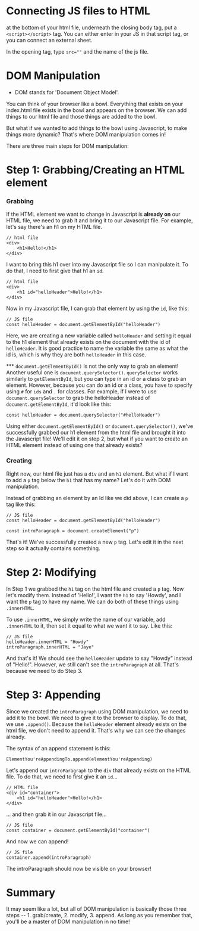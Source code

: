 # Connecting JS files to HTML

at the bottom of your html file, underneath the closing body tag, put a `<script></script>` tag. You can either enter in your JS in that script tag, or you can connect an external sheet.

In the opening tag, type `src=""` and the name of the js file.

# DOM Manipulation

-   DOM stands for 'Document Object Model'.

You can think of your browser like a bowl. Everything that exists on your index.html file exists in the bowl and appears on the browser. We can add things to our html file and those things are added to the bowl.

But what if we wanted to add things to the bowl using Javascript, to make things more dynamic? That's where DOM manipulation comes in!

There are three main steps for DOM manipulation:

# Step 1: Grabbing/Creating an HTML element

### Grabbing

If the HTML element we want to change in Javascript is <strong>already on</strong> our HTML file, we need to grab it and bring it to our Javascript file. For example, let's say there's an h1 on my HTML file.

    // html file
    <div>
        <h1>Hello!</h1>
    </div>

I want to bring this h1 over into my Javascript file so I can manipulate it. To do that, I need to first give that h1 an `id`.

    // html file
    <div>
        <h1 id="helloHeader">Hello!</h1>
    </div>

Now in my Javascript file, I can grab that element by using the `id`, like this:

    // JS file
    const helloHeader = document.getElementById("helloHeader")

Here, we are creating a new variable called `helloHeader` and setting it equal to the h1 element that already exists on the document with the id of `helloHeader`. It is good practice to name the variable the same as what the id is, which is why they are both `helloHeader` in this case.

\*\*\* `document.getElementById()` is not the only way to grab an element! Another useful one is `document.querySelector()`. `querySelector` works similarly to `getElementById`, but you can type in an id or a class to grab an element. However, because you can do an id or a class, you have to specify using `#` for `ids` and `.` for classes. For example, if I were to use `document.querySelector` to grab the helloHeader instead of `document.getElementById`, it'd look like this:

    const helloHeader = document.querySelector("#helloHeader")

Using either `document.getElementById()` or `document.querySelector()`, we've successfully grabbed our h1 element from the html file and brought it into the Javascript file! We'll edit it on step 2, but what if you want to create an HTML element instead of using one that already exists?

### Creating

Right now, our html file just has a `div` and an `h1` element. But what if I want to add a `p` tag below the `h1` that has my name? Let's do it with DOM manipulation.

Instead of grabbing an element by an Id like we did above, I can create a `p` tag like this:

    // JS file
    const helloHeader = document.getElementById("helloHeader")

    const introParagraph = document.createElement("p")

That's it! We've successfully created a new `p` tag. Let's edit it in the next step so it actually contains something.

# Step 2: Modifying

In Step 1 we grabbed the `h1` tag on the html file and created a `p` tag. Now let's modify them. Instead of 'Hello!', I want the `h1` to say 'Howdy', and I want the `p` tag to have my name. We can do both of these things using `.innerHTML`.

To use `.innerHTML`, we simply write the name of our variable, add `.innerHTML` to it, then set it equal to what we want it to say. Like this:

    // JS file
    helloHeader.innerHTML = "Howdy"
    introParagraph.innerHTML = "Jaye"

And that's it! We should see the `helloHeader` update to say "Howdy" instead of "Hello!". However, we still can't see the `introParagraph` at all. That's because we need to do Step 3.

# Step 3: Appending

Since we created the `introParagraph` using DOM manipulation, we need to add it to the bowl. We need to give it to the browser to display. To do that, we use `.append()`. Because the `helloHeader` element already exists on the html file, we don't need to append it. That's why we can see the changes already.

The syntax of an append statement is this:

    ElementYou'reAppendingTo.append(elementYou'reAppending)

Let's append our `introParagraph` to the `div` that already exists on the HTML file. To do that, we need to first give it an `id`...

    // HTML file
    <div id="container">
        <h1 id="helloHeader">Hello!</h1>
    </div>

... and then grab it in our Javascript file...

    // JS file
    const container = document.getElementById("container")

And now we can append!

    // JS file
    container.append(introParagraph)

The introParagraph should now be visible on your browser!

# Summary

It may seem like a lot, but all of DOM manipulation is basically those three steps -- 1. grab/create, 2. modify, 3. append. As long as you remember that, you'll be a master of DOM manipulation in no time!
